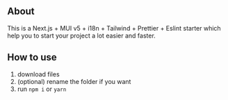 ## About

This is a Next.js + MUI v5 + i18n + Tailwind + Prettier + Eslint starter which help you to start your project a lot easier and faster.

## How to use

1. download files
2. (optional) rename the folder if you want
3. run `npm i` or `yarn`
